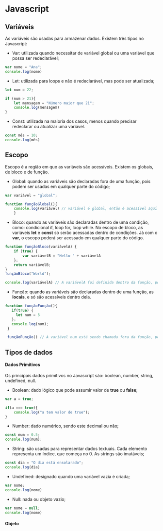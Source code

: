 # Javascript

## Variáveis
As variáveis são usadas para armazenar dados. Existem três tipos no Javascript:
- Var: utilizada quando necessitar de variável global ou uma variável que possa ser redeclarável;
```javascript
var nome = "Ana";
console.log(nome)
```
- Let: utilizada para loops e não é redeclarável, mas pode ser atualizada;
```javascript
let num = 22;

if (num > 21){
    let mensagem = "Número maior que 21";
    console.log(mensagem)
}
```
- Const: utilizada na maioria dos casos, menos quando precisar redeclarar ou atualizar uma variável.
```javascript
const mês = 10;
console.log(mês)
```

## Escopo
Escopo é a região em que as variáveis são acessíveis. Existem os globais, de bloco e de função.
- Global: quando as variáveis são declaradas fora de uma função, pois podem ser usadas em qualquer parte do código;
```javascript
var variável = "global";

function funçãoGlobal(){
    console.log(variável) // variável é global, então é acessível aqui
    }
```
- Bloco: quando as variáveis são declaradas dentro de uma condição, como: condicional if, loop for, loop while. No escopo de bloco, as variáveis **let** e **const** só serão acessadas dentro de condições. Já com o **var**, o escopo poderá ser acessado em qualquer parte do código.
```javascript
function funçãoBloco(variávelA) {
    if (true) {
        var variávelB = "Hello " + variávelA
    };
    return variávelB;
}
funçãoBloco("World");

console.log(variávelA) // A variávelA foi definida dentro da função, portanto não é acessada
```
- Função: quando as variáveis são declaradas dentro de uma função, as **locais**, e só são acessíveis dentro dela.
```javascript
function funçãoFunção(){
   if(true) {
     let num = 5
   };
   console.log(num);
 }

 funçãoFunção() // A variável num está sendo chamada fora da função, portanto, retornará que ela não está definida
 ```

## Tipos de dados
#### Dados Primitivos
Os principais dados primitivos no Javascript são: boolean, number, string, undefined, null.

- Boolean: dado lógico que pode assumir valor de **true** ou **false**;
```javascript
var a = true;

if(a === true){
    console.log("a tem valor de true");
}
```
- Number: dado numérico, sendo este decimal ou não;
```javascript
const num = 0.5;
console.log(num);
```
- String: são usadas para representar dados textuais. Cada elemento representa um índice, que começa no 0. As strings são imutáveis;
```javascript
const dia = "O dia está ensolarado";
console.log(dia)
```
- Undefined: designado quando uma variável vazia é criada;
```javascript
var nome;
console.log(nome)
```
- Null: nada ou objeto vazio; 
```javascript
var nome = null;
console.log(nome)
```

#### Objeto